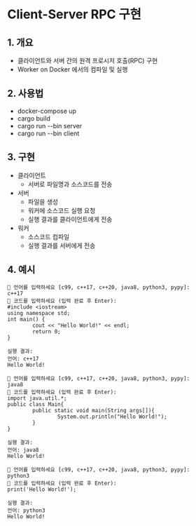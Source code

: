 # Client-Server RPC 구현

## 1. 개요

- 클라이언트와 서버 간의 원격 프로시저 호출(RPC) 구현
- Worker on Docker 에서의 컴파일 및 실행

## 2. 사용법

- docker-compose up
- cargo build
- cargo run --bin server
- cargo run --bin client

## 3. 구현

- 클라이언트
    - 서버로 파일명과 소스코드를 전송
- 서버
    - 파일을 생성
    - 워커에 소스코드 실행 요청
    - 실행 결과를 클라이언트에게 전송
- 워커
    - 소스코드 컴파일
    - 실행 결과를 서버에게 전송

## 4. 예시

```
💬 언어를 입력하세요 [c99, c++17, c++20, java8, python3, pypy]:
c++17
💬 코드를 입력하세요 (입력 완료 후 Enter):
#include <iostream>
using namespace std;
int main() {
        cout << "Hello World!" << endl;
        return 0;
}

실행 결과:
언어: c++17
Hello World!
```
```
💬 언어를 입력하세요 [c99, c++17, c++20, java8, python3, pypy]:
java8
💬 코드를 입력하세요 (입력 완료 후 Enter):
import java.util.*;
public class Main{
        public static void main(String args[]){
                System.out.println("Hello World!");
        }
}

실행 결과:
언어: java8
Hello World!
```
```
💬 언어를 입력하세요 [c99, c++17, c++20, java8, python3, pypy]:
python3
💬 코드를 입력하세요 (입력 완료 후 Enter):
print('Hello World!');

실행 결과:
언어: python3
Hello World!
```

